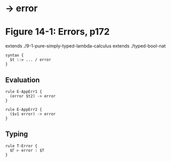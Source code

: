 # → error
# Figure 14-1: Errors, p172

extends ./9-1-pure-simply-typed-lambda-calculus
extends ./typed-bool-nat

    syntax {
      $t ::= ... / error
    }


## Evaluation

    rule E-AppErr1 {
      (error $t2) -> error
    }

    rule E-AppErr2 {
      ($v1 error) -> error
    }


## Typing

    rule T-Error {
      $Γ ⊢ error : $T
    }
